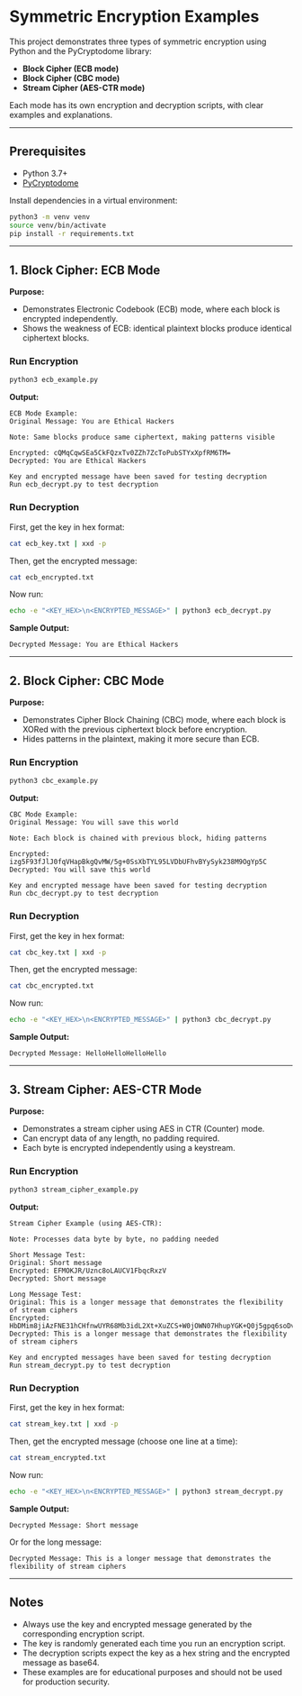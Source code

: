 # Symmetric Encryption Examples

This project demonstrates three types of symmetric encryption using Python and the PyCryptodome library:

- **Block Cipher (ECB mode)**
- **Block Cipher (CBC mode)**
- **Stream Cipher (AES-CTR mode)**

Each mode has its own encryption and decryption scripts, with clear examples and explanations.

---

## Prerequisites

- Python 3.7+
- [PyCryptodome](https://www.pycryptodome.org/)

Install dependencies in a virtual environment:

```bash
python3 -m venv venv
source venv/bin/activate
pip install -r requirements.txt
```

---

## 1. Block Cipher: ECB Mode

**Purpose:**
- Demonstrates Electronic Codebook (ECB) mode, where each block is encrypted independently.
- Shows the weakness of ECB: identical plaintext blocks produce identical ciphertext blocks.

### Run Encryption
```bash
python3 ecb_example.py
```
**Output:**
```
ECB Mode Example:
Original Message: You are Ethical Hackers

Note: Same blocks produce same ciphertext, making patterns visible

Encrypted: cQMqCqwSEa5CkFQzxTv0ZZh7ZcToPubSTYxXpfRM6TM=
Decrypted: You are Ethical Hackers

Key and encrypted message have been saved for testing decryption
Run ecb_decrypt.py to test decryption
```

### Run Decryption
First, get the key in hex format:
```bash
cat ecb_key.txt | xxd -p
```
Then, get the encrypted message:
```bash
cat ecb_encrypted.txt
```
Now run:
```bash
echo -e "<KEY_HEX>\n<ENCRYPTED_MESSAGE>" | python3 ecb_decrypt.py
```
**Sample Output:**
```
Decrypted Message: You are Ethical Hackers
```

---

## 2. Block Cipher: CBC Mode

**Purpose:**
- Demonstrates Cipher Block Chaining (CBC) mode, where each block is XORed with the previous ciphertext block before encryption.
- Hides patterns in the plaintext, making it more secure than ECB.

### Run Encryption
```bash
python3 cbc_example.py
```
**Output:**
```
CBC Mode Example:
Original Message: You will save this world

Note: Each block is chained with previous block, hiding patterns

Encrypted: izg5F93fJlJ0fqVHapBkgQvMW/5g+0SsXbTYL95LVDbUFhvBYySyk238M9OgYp5C
Decrypted: You will save this world

Key and encrypted message have been saved for testing decryption
Run cbc_decrypt.py to test decryption

```

### Run Decryption
First, get the key in hex format:
```bash
cat cbc_key.txt | xxd -p
```
Then, get the encrypted message:
```bash
cat cbc_encrypted.txt
```
Now run:
```bash
echo -e "<KEY_HEX>\n<ENCRYPTED_MESSAGE>" | python3 cbc_decrypt.py
```
**Sample Output:**
```
Decrypted Message: HelloHelloHelloHello
```

---

## 3. Stream Cipher: AES-CTR Mode

**Purpose:**
- Demonstrates a stream cipher using AES in CTR (Counter) mode.
- Can encrypt data of any length, no padding required.
- Each byte is encrypted independently using a keystream.

### Run Encryption
```bash
python3 stream_cipher_example.py
```
**Output:**
```
Stream Cipher Example (using AES-CTR):

Note: Processes data byte by byte, no padding needed

Short Message Test:
Original: Short message
Encrypted: EFMOKJR/Uznc8oLAUCV1FbqcRxzV
Decrypted: Short message

Long Message Test:
Original: This is a longer message that demonstrates the flexibility of stream ciphers
Encrypted: HbDMim8jiAzFNE31hCHfnwUYR68Mb3idL2Xt+XuZCS+W0jOWN07HhupYGK+Q0j5gpq6soDvRlwe9JKwZT6C78FmmcOR+hu/12oS3tSQ8CxqhJSns
Decrypted: This is a longer message that demonstrates the flexibility of stream ciphers

Key and encrypted messages have been saved for testing decryption
Run stream_decrypt.py to test decryption
```

### Run Decryption
First, get the key in hex format:
```bash
cat stream_key.txt | xxd -p
```
Then, get the encrypted message (choose one line at a time):
```bash
cat stream_encrypted.txt
```
Now run:
```bash
echo -e "<KEY_HEX>\n<ENCRYPTED_MESSAGE>" | python3 stream_decrypt.py
```
**Sample Output:**
```
Decrypted Message: Short message
```
Or for the long message:
```
Decrypted Message: This is a longer message that demonstrates the flexibility of stream ciphers
```

---

## Notes
- Always use the key and encrypted message generated by the corresponding encryption script.
- The key is randomly generated each time you run an encryption script.
- The decryption scripts expect the key as a hex string and the encrypted message as base64.
- These examples are for educational purposes and should not be used for production security. 